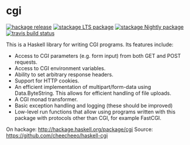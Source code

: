 cgi
===

[![hackage release](https://img.shields.io/hackage/v/cgi.svg?label=hackage)](http://hackage.haskell.org/package/cgi)
[![stackage LTS package](http://stackage.org/package/cgi/badge/lts)](http://stackage.org/lts/package/cgi)
[![stackage Nightly package](http://stackage.org/package/cgi/badge/nightly)](http://stackage.org/nightly/package/cgi)
[![travis build status](https://img.shields.io/travis/cheecheeo/haskell-cgi/master.svg?label=travis+build)](https://travis-ci.org/cheecheeo/haskell-cgi)

This is a Haskell library for writing CGI programs.
Its features include:

- Access to CGI parameters (e.g. form input) from both
  GET and POST requests.
- Access to CGI environment variables.
- Ability to set arbitrary response headers.
- Support for HTTP cookies.
- An efficient implementation of multipart/form-data
  using Data.ByteString. This allows for efficient
  handling of file uploads.
- A CGI monad transformer.
- Basic exception handling and logging (these should be improved)
- Low-level run functions that allow using programs written with
  this package with protocols other than CGI, for example FastCGI.

On hackage: http://hackage.haskell.org/package/cgi
Source: https://github.com/cheecheeo/haskell-cgi
